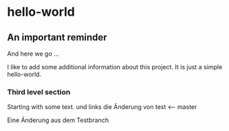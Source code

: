 # hello-world

## An important reminder

And here we go ...

I like to add some additional information about this project. It is just a simple hello-world. 

### Third level section
Starting with some text.
und links die Änderung von test <-- master

Eine Änderung aus dem Testbranch
